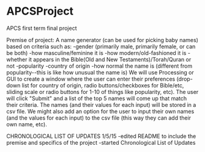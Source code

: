APCSProject
===========

APCS first term final project

Premise of project:
  A name generator (can be used for picking baby names) based on criteria such as:
    -gender (primarily male, primarily female, or can be both)
    -how masculine/feminine it is
    -how modern/old-fashioned it is
    -whether it appears in the Bible(Old and New Testaments)/Torah/Quran or not
    -popularity
    -country of origin
    -how normal the name is (different from popularity--this is like how unusual the name is)
  We will use Processing or GUI to create a window where the user can enter their preferences (drop-down list for country of origin, radio buttons/checkboxes for Bible/etc, sliding scale or radio buttons for 1-10 of things like popularity, etc). The user will click "Submit" and a list of the top 5 names will come up that match their criteria. The names (and their values for each input) will be stored in a csv file. 
  We might also add an option for the user to input their own names (and the values for each input) to the csv file (this way they can add their own name, etc).
  
CHRONOLOGICAL LIST OF UPDATES
1/5/15
  -edited README to include the premise and specifics of the project
  -started Chronological List of Updates
